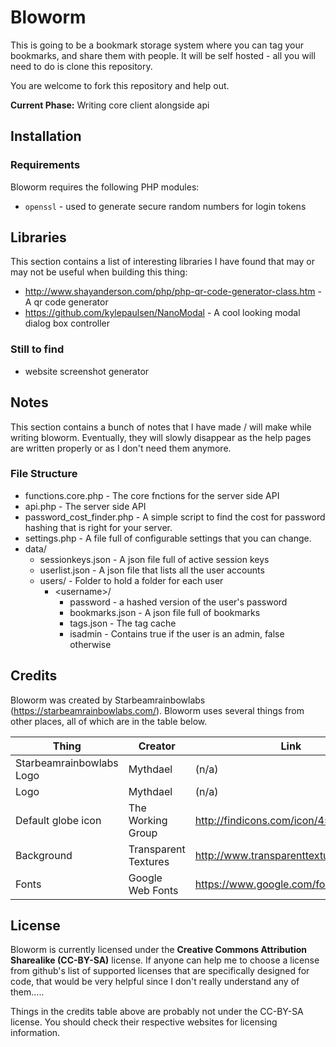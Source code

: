 Bloworm
=========
This is going to be a bookmark storage system where you can tag your bookmarks, and share them with people. It will be self hosted - all you will need to do is clone this repository.

You are welcome to fork this repository and help out.

**Current Phase:** Writing core client alongside api

## Installation

### Requirements
Bloworm requires the following PHP modules:
* `openssl` - used to generate secure random numbers for login tokens

## Libraries
This section contains a list of interesting libraries I have found that may or may not be useful when building this thing:

 - http://www.shayanderson.com/php/php-qr-code-generator-class.htm - A qr code generator
 - https://github.com/kylepaulsen/NanoModal - A cool looking modal dialog box controller

### Still to find
 - website screenshot generator


## Notes
This section contains a bunch of notes that I have made / will make while writing bloworm. Eventually, they will slowly disappear as the help pages are written properly or as I don't need them anymore.

### File Structure
- functions.core.php - The core fnctions for the server side API
- api.php - The server side API
- password_cost_finder.php - A simple script to find the cost for password hashing that is right for your server.
- settings.php - A file full of configurable settings that you can change.
- data/
	- sessionkeys.json - A json file full of active session keys
	- userlist.json - A json file that lists all the user accounts
	- users/ - Folder to hold a folder for each user
		- &lt;username&gt;/
			- password - a hashed version of the user's password
			- bookmarks.json - A json file full of bookmarks
			- tags.json - The tag cache
			- isadmin - Contains true if the user is an admin, false otherwise

## Credits
Bloworm was created by Starbeamrainbowlabs (https://starbeamrainbowlabs.com/). Bloworm uses several things from other places, all of which are in the table below.

Thing						| Creator				| Link
----------------------------|-----------------------|----------------
Starbeamrainbowlabs Logo	| Mythdael				| (n/a)
Logo						| Mythdael				| (n/a)
Default globe icon			| The Working Group		| http://findicons.com/icon/454617/globe
Background					| Transparent Textures	| http://www.transparenttextures.com/
Fonts						| Google Web Fonts		| https://www.google.com/fonts/

## License
Bloworm is currently licensed under the **Creative Commons Attribution Sharealike (CC-BY-SA)** license. If anyone can help me to choose a license from github's list of supported licenses that are specifically designed for code, that would be very helpful since I don't really understand any of them.....

Things in the credits table above are probably not under the CC-BY-SA license. You should check their respective websites for licensing information.

